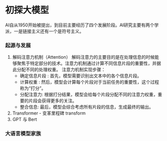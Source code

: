 # 初探大模型
AI自从1950开始被提出，到目前主要经历了四个发展阶段。AI研究主要有两个学派，一是链接主义还有一个是符号主义。
### 起源与发展
1. 解码注意力机制（Attention）
解码注意力的主要目的是在处理信息的时候能够聚焦于特定部分的技术。注意力机制通过计算不同信息片段的重要性，并据此分配不同的处理权重。
注意力机制实现步骤：
   - 确定信息片段 : 首先，模型需要识别出文本中的各个信息片段。
   - 计算权重 : 然后，模型会计算每个片段对于当前任务的重要性，这个过程称为“打分”。
   - 分配注意力: 根据打分结果，模型会给每个片段分配不同的注意力权重，重要的片段会获得更多的关注。
   - 整合信息: 最后，模型会综合考虑所有片段的信息，生成最终的输出。
2. Transformer - 变革里程碑
transform
3. GPT 与 Bert
### 大语言模型家族

<!--stackedit_data:
eyJoaXN0b3J5IjpbLTIzNDY1NjEwMCwtMTU4ODcwNTU0MCwtNT
k4NjE3MzI4LC0xMzQ5NTE2OTU4LC0xMTkzOTAwMTgzLC05NzU0
ODI3NTMsLTkwMzk5NTM5Myw4NDY2NTMzNTFdfQ==
-->
